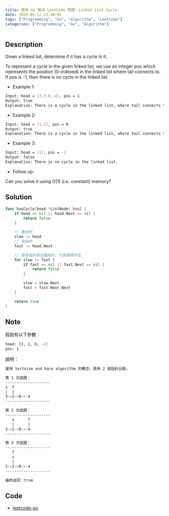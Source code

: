 ```yaml
---
title: 使用 Go 解決 LeetCode 問題：Linked List Cycle
date: 2020-04-12 23:40:01
tags: ["Programming", "Go", "Algorithm", "LeetCode"]
categories: ["Programming", "Go", "Algorithm"]
---
```


## Description

Given a linked list, determine if it has a cycle in it.

To represent a cycle in the given linked list, we use an integer pos which represents the position (0-indexed) in the linked list where tail connects to. If pos is -1, then there is no cycle in the linked list.

- Example 1:

```bash
Input: head = [3,2,0,-4], pos = 1
Output: true
Explanation: There is a cycle in the linked list, where tail connects to the second node.
```

- Example 2:

```bash
Input: head = [1,2], pos = 0
Output: true
Explanation: There is a cycle in the linked list, where tail connects to the first node.
```

- Example 3:

```bash
Input: head = [1], pos = -1
Output: false
Explanation: There is no cycle in the linked list.
```

- Follow up:

Can you solve it using O(1) (i.e. constant) memory?

## Solution

```go
func hasCycle(head *ListNode) bool {
	if head == nil || head.Next == nil {
		return false
	}

	// 龜指針
	slow := head
	// 兔指針
	fast := head.Next

	// 當兔指針倒追龜指針，代表循環存在
	for slow != fast {
		if fast == nil || fast.Next == nil {
			return false
		}

		slow = slow.Next
		fast = fast.Next.Next
	}

	return true
}
```

## Note

假設有以下參數：

```bash
head: [3, 2, 0, -4]
pos: 1
```

說明：

```bash
運用 tortoise and hare algorithm 的概念，使用 2 個指針比較。

第 1 次迴圈：
--------------------
s  f
|  |
3->2->0->-4
--------------------

第 2 次迴圈：
--------------------
   s      f
   |      |
3->2->0->-4
--------------------

第 3 次迴圈：
--------------------
   f
   s
   |
3->2->0->-4
--------------------

最終返回：true
```

## Code

- [leetcode-go](https://github.com/memochou1993/leetcode-go)
